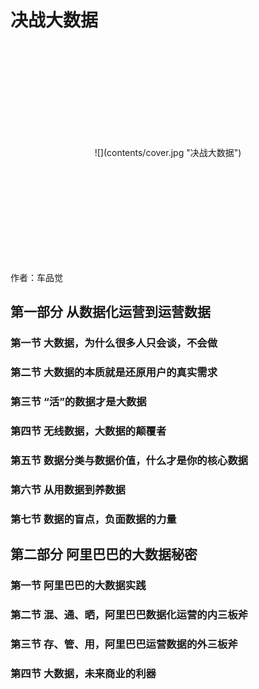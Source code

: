 决战大数据
=========

<div style="height:350px;line-height:350px;text-align:center;">
    ![](contents/cover.jpg "决战大数据")
</div>

作者：车品觉

第一部分 从数据化运营到运营数据
--------------------------

### 第一节 大数据，为什么很多人只会谈，不会做

### 第二节 大数据的本质就是还原用户的真实需求

### 第三节 “活”的数据才是大数据

### 第四节 无线数据，大数据的颠覆者

### 第五节 数据分类与数据价值，什么才是你的核心数据

### 第六节 从用数据到养数据

### 第七节 数据的盲点，负面数据的力量

第二部分 阿里巴巴的大数据秘密
------------------------

### 第一节 阿里巴巴的大数据实践

### 第二节 混、通、晒，阿里巴巴数据化运营的内三板斧

### 第三节 存、管、用，阿里巴巴运营数据的外三板斧

### 第四节 大数据，未来商业的利器


